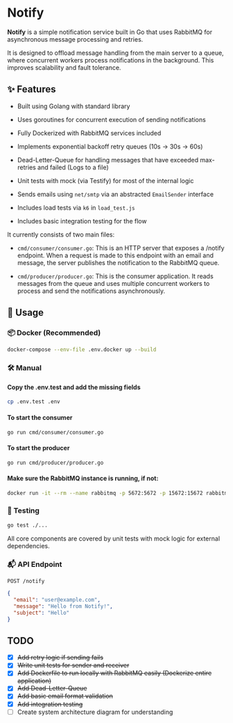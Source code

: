 # Notify

**Notify** is a simple notification service built in Go that uses RabbitMQ for asynchronous message processing and retries.

It is designed to offload message handling from the main server to a queue, where concurrent workers process notifications in the background. This improves scalability and fault tolerance.

## ✨ Features

* Built using Golang with standard library

* Uses goroutines for concurrent execution of sending notifications

* Fully Dockerized with RabbitMQ services included

* Implements exponential backoff retry queues (10s → 30s → 60s)

* Dead-Letter-Queue for handling messages that have exceeded max-retries and failed (Logs to a file)

* Unit tests with mock (via Testify) for most of the internal logic

* Sends emails using `net/smtp` via an abstracted `EmailSender` interface

* Includes load tests via `k6` in `load_test.js`

* Includes basic integration testing for the flow

It currently consists of two main files:

* `cmd/consumer/consumer.go`: This is an HTTP server that exposes a /notify endpoint.
When a request is made to this endpoint with an email and message, the server publishes the notification to the RabbitMQ queue.

* `cmd/producer/producer.go`: This is the consumer application.
It reads messages from the queue and uses multiple concurrent workers to process and send the notifications asynchronously.

## 🚀 Usage

### 📦 Docker (Recommended)

```bash
docker-compose --env-file .env.docker up --build
```

### 🛠️ Manual

#### Copy the .env.test and add the missing fields
```bash
cp .env.test .env
```

#### To start the consumer
```bash
go run cmd/consumer/consumer.go
```

#### To start the producer
```bash
go run cmd/producer/producer.go
```

#### Make sure the RabbitMQ instance is running, if not:
```bash
docker run -it --rm --name rabbitmq -p 5672:5672 -p 15672:15672 rabbitmq:4-management
```
### 🧪 Testing
```bash
go test ./...
```
All core components are covered by unit tests with mock logic for external dependencies.

### 📬 API Endpoint
`POST /notify`

```json
{
  "email": "user@example.com",
  "message": "Hello from Notify!",
  "subject": "Hello"
}
```

## TODO
- [x] ~~Add retry logic if sending fails~~
- [x] ~~Write unit tests for sender and receiver~~
- [x] ~~Add Dockerfile to run locally with RabbitMQ easily (Dockerize entire application)~~
- [x] ~~Add Dead-Letter-Queue~~
- [x] ~~Add basic email format validation~~
- [x] ~~Add integration testing~~
- [ ] Create system architecture diagram for understanding
